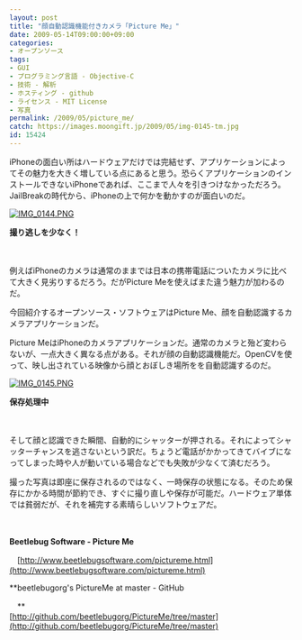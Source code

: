 ```yaml
---
layout: post
title: "顔自動認識機能付きカメラ「Picture Me」"
date: 2009-05-14T09:00:00+09:00
categories:
- オープンソース
tags: 
- GUI
- プログラミング言語 - Objective-C
- 技術 - 解析
- ホスティング - github
- ライセンス - MIT License
- 写真
permalink: /2009/05/picture_me/
catch: https://images.moongift.jp/2009/05/img-0145-tm.jpg
id: 15424
---
```

iPhoneの面白い所はハードウェアだけでは完結せず、アプリケーションによってその魅力を大きく増している点にあると思う。恐らくアプリケーションのインストールできないiPhoneであれば、ここまで人々を引きつけなかっただろう。JailBreakの時代から、iPhoneの上で何かを動かすのが面白いのだ。

  

[![IMG_0144.PNG](https://images.moongift.jp/2009/05/img-0144-tm.jpg)](https://images.moongift.jp/2009/05/img-0144.png)  
  
**撮り逃しを少なく！**

  

　

  

例えばiPhoneのカメラは通常のままでは日本の携帯電話についたカメラに比べて大きく見劣りするだろう。だがPicture Meを使えばまた違う魅力が加わるのだ。

  

今回紹介するオープンソース・ソフトウェアはPicture Me、顔を自動認識するカメラアプリケーションだ。

  
<!--more-->

Picture MeはiPhoneのカメラアプリケーションだ。通常のカメラと殆ど変わらないが、一点大きく異なる点がある。それが顔の自動認識機能だ。OpenCVを使って、映し出されている映像から顔とおぼしき場所をを自動認識するのだ。

  

[![IMG_0145.PNG](https://images.moongift.jp/2009/05/img-0145-tm.jpg)](https://images.moongift.jp/2009/05/img-0145.png)  
  
**保存処理中**

  

　

  

そして顔と認識できた瞬間、自動的にシャッターが押される。それによってシャッターチャンスを逃さないという訳だ。ちょうど電話がかかってきてバイブになってしまった時や人が動いている場合などでも失敗が少なくて済むだろう。

  

撮った写真は即座に保存されるのではなく、一時保存の状態になる。そのため保存にかかる時間が節約でき、すぐに撮り直しや保存が可能だ。ハードウェア単体では貧弱だが、それを補完する素晴らしいソフトウェアだ。

  

　

  

**Beetlebug Software - Picture Me**  
  
　[http://www.beetlebugsoftware.com/pictureme.html](http://www.beetlebugsoftware.com/pictureme.html)

  

**beetlebugorg's PictureMe at master - GitHub  
  
　**  
  [http://github.com/beetlebugorg/PictureMe/tree/master](http://github.com/beetlebugorg/PictureMe/tree/master)

  
